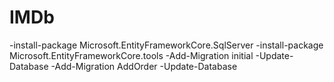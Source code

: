 # IMDb

-install-package Microsoft.EntityFrameworkCore.SqlServer 
-install-package Microsoft.EntityFrameworkCore.tools 
-Add-Migration initial 
-Update-Database 
-Add-Migration AddOrder 
-Update-Database